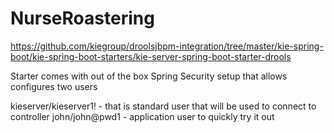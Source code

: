 # NurseRoastering

https://github.com/kiegroup/droolsjbpm-integration/tree/master/kie-spring-boot/kie-spring-boot-starters/kie-server-spring-boot-starter-drools

Starter comes with out of the box Spring Security setup that allows configures two users

kieserver/kieserver1! - that is standard user that will be used to connect to controller
john/john@pwd1 - application user to quickly try it out

